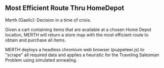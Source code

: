 ## Most Efficient Route Thru HomeDepot

Merth (Gaelic): Decision in a time of crisis.

Given a cart containing items that are available at a chosen Home Depot location, MERTH will return a store map with the most efficient route to obtain and purchase all items.

MERTH deploys a headless chromium web browser (puppeteer.js) to "scrape" all required data and applies a heuristic for the Traveling Salesman Problem using simulated annealing.
